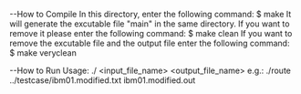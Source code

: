 --How to Compile
In this directory, enter the following command:
$ make
It will generate the excutable file
"main" in the same directory.
If you want to remove it please enter the following command:
$ make clean
If you want to remove the excutable file and the output file enter the following command:
$ make veryclean

--How to Run
Usage: ./<executable file> <input_file_name> <output_file_name>
e.g.:
./route ../testcase/ibm01.modified.txt ibm01.modified.out
